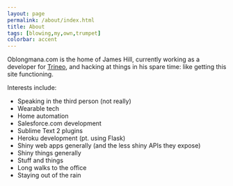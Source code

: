 ```yaml
---
layout: page
permalink: /about/index.html
title: About
tags: [blowing,my,own,trumpet]
colorbar: accent
---
```


Oblongmana.com is the home of James Hill, currently working as a developer for
<a href="http://www.trineo.co.nz" target="_blank">Trineo</a>, and hacking at things 
in his spare time: like getting this site functioning.

Interests include:

* Speaking in the third person (not really)
* Wearable tech
* Home automation
* Salesforce.com development
* Sublime Text 2 plugins
* Heroku development (pt. using Flask)
* Shiny web apps generally (and the less shiny APIs they expose)
* Shiny things generally
* Stuff and things
* Long walks to the office
* Staying out of the rain